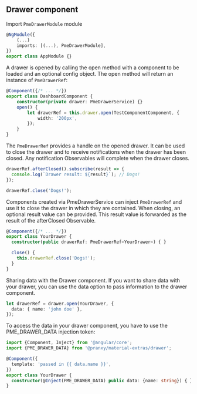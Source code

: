 ## Drawer component

Import `PmeDrawerModule` module

```typescript
@NgModule({
    (...)
    imports: [(...), PmeDrawerModule],
})
export class AppModule {}

```

A drawer is opened by calling the open method with a component to be loaded and an optional config object. The open method will return an instance of `PmeDrawerRef`:

```typescript
@Component({/* ... */})
export class DashboardComponent {
    constructor(private drawer: PmeDrawerService) {}
    open() {
        let drawerRef = this.drawer.open(TestComponentComponent, {
            width: '200px',
        });
    }
}

```
The `PmeDrawerRef` provides a handle on the opened drawer. It can be used to close the drawer and to receive notifications when the drawer has been closed. Any notification Observables will complete when the drawer closes.

```typescript
drawerRef.afterClosed().subscribe(result => {
  console.log(`Drawer result: ${result}`); // Dogs!
});

drawerRef.close('Dogs!');

```

Components created via PmeDrawerService can inject `PmeDrawerRef` and use it to close the drawer in which they are contained. When closing, an optional result value can be provided. This result value is forwarded as the result of the afterClosed Observable.

```typescript
@Component({/* ... */})
export class YourDrawer {
  constructor(public drawerRef: PmeDrawerRef<YourDrawer>) { }

  close() {
    this.drawerRef.close('Dogs!');
  }
}

```

Sharing data with the Drawer component.
If you want to share data with your drawer, you can use the data option to pass information to the drawer component.

```typescript
let drawerRef = drawer.open(YourDrawer, {
  data: { name: 'john doe' },
});
```

To access the data in your drawer component, you have to use the PME_DRAWER_DATA injection token:

```typescript
import {Component, Inject} from '@angular/core';
import {PME_DRAWER_DATA} from '@pranxy/material-extras/drawer';

@Component({
  template: 'passed in {{ data.name }}',
})
export class YourDrawer {
  constructor(@Inject(PME_DRAWER_DATA) public data: {name: string}) { }
}
```
